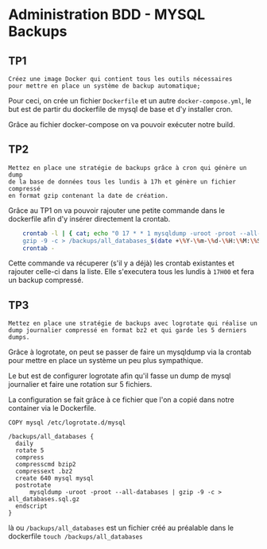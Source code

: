 # Administration BDD - MYSQL Backups 

## TP1 

```
Créez une image Docker qui contient tous les outils nécessaires
pour mettre en place un système de backup automatique;
```

Pour ceci, on crée un fichier `Dockerfile` et un autre `docker-compose.yml`, le but est de partir du dockerfile de mysql de base et d'y installer cron.

Grâce au fichier docker-compose on va pouvoir exécuter notre build.

## TP2

```
Mettez en place une stratégie de backups grâce à cron qui génère un dump 
de la base de données tous les lundis à 17h et génère un fichier compressé 
en format gzip contenant la date de création.
```

Grâce au TP1 on va pouvoir rajouter une petite commande dans le dockerfile afin d'y insérer directement la crontab.

```bash
    crontab -l | { cat; echo "0 17 * * 1 mysqldump -uroot -proot --all-databases | 
    gzip -9 -c > /backups/all_databases_$(date +\%Y-\%m-\%d-\%H:\%M:\%S).sql.gz"; } | 
    crontab -
```

Cette commande va récuperer (s'il y a déjà) les crontab existantes et rajouter celle-ci dans la liste.
Elle s'executera tous les lundis à `17H00` et fera un backup compressé.


## TP3

```
Mettez en place une stratégie de backups avec logrotate qui réalise un 
dump journalier compressé en format bz2 et qui garde les 5 derniers dumps.
```

Grâce à logrotate, on peut se passer de faire un mysqldump via la crontab pour mettre en place un système un peu plus sympathique.

Le but est de configurer logrotate afin qu'il fasse un dump de mysql journalier et faire une rotation sur 5 fichiers.

La configuration se fait grâce à ce fichier que l'on a copié dans notre container via le Dockerfile.

`COPY mysql /etc/logrotate.d/mysql`

```
/backups/all_databases {
  daily
  rotate 5
  compress
  compresscmd bzip2
  compressext .bz2
  create 640 mysql mysql
  postrotate
      mysqldump -uroot -proot --all-databases | gzip -9 -c > all_databases.sql.gz
  endscript
}
```

là ou `/backups/all_databases` est un fichier créé au préalable dans le dockerfile `touch /backups/all_databases`
